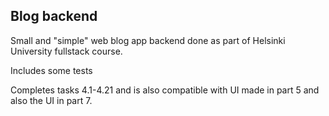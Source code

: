 

## Blog backend

Small and "simple" web blog app backend done as part of Helsinki University fullstack course.

Includes some tests


Completes tasks 4.1-4.21 and is also compatible with UI made in part 5 and also the UI in part 7.
